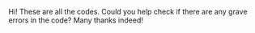 Hi! These are all the codes. Could you help check if there are any grave errors in the code? Many thanks indeed!
